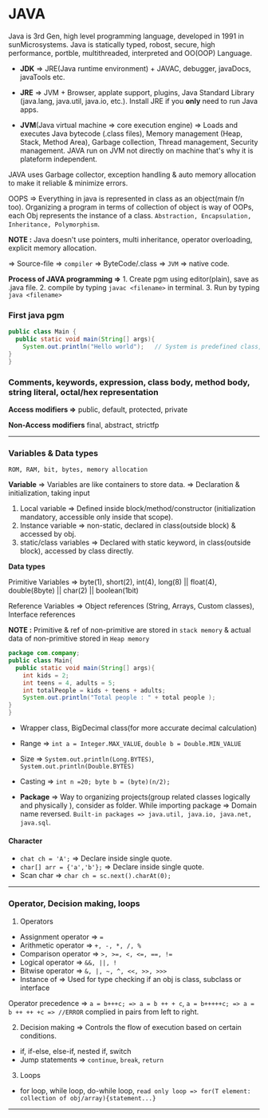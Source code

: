 # JAVA

Java is 3rd Gen, high level programming language, developed in 1991 in sunMicrosystems. Java is statically typed, robost, secure, high performance, portble, multithreaded, interpreted and OO(OOP) Language.

- **JDK** => JRE(Java runtime environment) + JAVAC, debugger, javaDocs, javaTools etc.

- **JRE** => JVM + Browser, applate support, plugins, Java Standard Library (java.lang, java.util, java.io, etc.). Install JRE if you **only** need to run Java apps.

- **JVM**(Java virtual machine => core execution engine) => Loads and executes Java bytecode (.class files), Memory management (Heap, Stack, Method Area), Garbage collection, Thread management, Security management. JAVA run on JVM not directly on machine that's why it is plateform independent.

JAVA uses Garbage collector, exception handling & auto memory allocation to make it reliable & minimize errors.

OOPS => Everything in java is represented in class as an object(main f/n too). Organizing a program in terms of collection of object is way of OOPs, each Obj represents the instance of a class. `Abstraction, Encapsulation, Inheritance, Polymorphism`.

**NOTE :** Java doesn't use pointers, multi inheritance, operator overloading, explicit memory allocation.

=> Source-file => `compiler` => ByteCode/.class => `JVM` => native code.

**Process of JAVA programming =>** 1. Create pgm using editor(plain), save as .java file. 2. compile by typing `javac <filename>` in terminal. 3. Run by typing `java <filename>`

### First java pgm

```java
public class Main {
  public static void main(String[] args){
    System.out.println("Hello world");   // System is predefined class, provide access to system. out is a variable of type output stream connected to console.
}
}
```

### Comments, keywords, expression, class body, method body, string literal, octal/hex representation

**Access modifiers =>** public, default, protected, private

**Non-Access modifiers** final, abstract, strictfp

-----

### Variables & Data types

`ROM, RAM, bit, bytes, memory allocation`

**Variable** => Variables are like containers to store data. => Declaration & initialization, taking input

1. Local variable => Defined inside block/method/constructor (initialization mandatory, accessible only inside that scope).
2. Instance variable => non-static, declared in class(outside block) & accessed by obj.
3. static/class variables => Declared with static keyword, in class(outside block), accessed by class directly.

**Data types**

Primitive Variables => byte(1), short(2), int(4), long(8) || float(4), double(8byte) || char(2) || boolean(1bit)

Reference Variables => Object references (String, Arrays, Custom classes), Interface references

**NOTE :** Primitive & ref of non-primitive are stored in `stack memory` & actual data of non-primitive stored in `Heap memory`

```java
package com.company;
public class Main{
  public static void main(String[] args){
    int kids = 2;
    int teens = 4, adults = 5;
    int totalPeople = kids + teens + adults;
    System.out.println("Total people : " + total people );
}
}

```

- Wrapper class, BigDecimal class(for more accurate decimal calculation)
- Range => `int a = Integer.MAX_VALUE`, `double b = Double.MIN_VALUE`
- Size => `System.out.println(Long.BYTES)`, `System.out.println(Double.BYTES)`
- Casting => `int n =20; byte b = (byte)(n/2);`

- **Package** => Way to organizing projects(group related classes logically and physically ), consider as folder. While importing package => Domain name reversed. `Built-in packages => java.util, java.io, java.net, java.sql`.

#### Character

- `chat ch = 'A';`  => Declare inside single quote.
- `char[] arr = {'a','b'};` => Declare inside single quote.
- Scan char => `char ch = sc.next().charAt(0);`

-----

### Operator, Decision making, loops

1. Operators

- Assignment operator => `=`
- Arithmetic operator => `+, -, *, /, %`
- Comparison operator => `>, >=, <, <=, ==, !=`
- Logical operator => `&&, ||, !`
- Bitwise operator => `&, |, ~, ^, <<, >>, >>>`
- Instance of => Used for type checking if an obj is class, subclass or interface

Operator precedence => `a = b+++c; => a = b ++ + c`, `a = b+++++c; => a = b ++ ++ +c => //ERROR` complied in pairs from left to right.

2. Decision making => Controls the flow of execution based on certain conditions.

- if, if-else, else-if, nested if, switch
- Jump statements => `continue`, `break`, `return`

3. Loops

- for loop, while loop, do-while loop, `read only loop => for(T element: collection of obj/array){statement...}`

-----





























